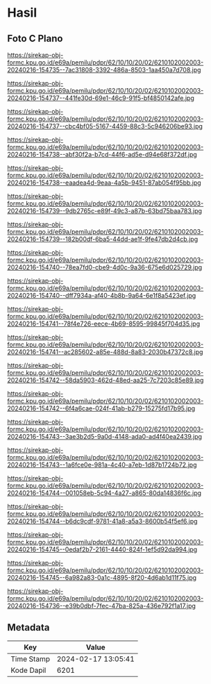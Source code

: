 # Hasil

## Foto C Plano

https://sirekap-obj-formc.kpu.go.id/e69a/pemilu/pdpr/62/10/10/20/02/6210102002003-20240216-154735--7ac31808-3392-486a-8503-1aa450a7d708.jpg

https://sirekap-obj-formc.kpu.go.id/e69a/pemilu/pdpr/62/10/10/20/02/6210102002003-20240216-154737--441fe30d-69e1-46c9-91f5-bf4850142afe.jpg

https://sirekap-obj-formc.kpu.go.id/e69a/pemilu/pdpr/62/10/10/20/02/6210102002003-20240216-154737--cbc4bf05-5167-4459-88c3-5c946206be93.jpg

https://sirekap-obj-formc.kpu.go.id/e69a/pemilu/pdpr/62/10/10/20/02/6210102002003-20240216-154738--abf30f2a-b7cd-44f6-ad5e-d94e68f372df.jpg

https://sirekap-obj-formc.kpu.go.id/e69a/pemilu/pdpr/62/10/10/20/02/6210102002003-20240216-154738--eaadea4d-9eaa-4a5b-9451-87ab054f95bb.jpg

https://sirekap-obj-formc.kpu.go.id/e69a/pemilu/pdpr/62/10/10/20/02/6210102002003-20240216-154739--9db2765c-e89f-49c3-a87b-63bd75baa783.jpg

https://sirekap-obj-formc.kpu.go.id/e69a/pemilu/pdpr/62/10/10/20/02/6210102002003-20240216-154739--182b00df-6ba5-44dd-ae1f-9fe47db2d4cb.jpg

https://sirekap-obj-formc.kpu.go.id/e69a/pemilu/pdpr/62/10/10/20/02/6210102002003-20240216-154740--78ea7fd0-cbe9-4d0c-9a36-675e6d025729.jpg

https://sirekap-obj-formc.kpu.go.id/e69a/pemilu/pdpr/62/10/10/20/02/6210102002003-20240216-154740--dff7934a-af40-4b8b-9a64-6e1f8a5423ef.jpg

https://sirekap-obj-formc.kpu.go.id/e69a/pemilu/pdpr/62/10/10/20/02/6210102002003-20240216-154741--78f4e726-eece-4b69-8595-99845f704d35.jpg

https://sirekap-obj-formc.kpu.go.id/e69a/pemilu/pdpr/62/10/10/20/02/6210102002003-20240216-154741--ac285602-a85e-488d-8a83-2030b47372c8.jpg

https://sirekap-obj-formc.kpu.go.id/e69a/pemilu/pdpr/62/10/10/20/02/6210102002003-20240216-154742--58da5903-462d-48ed-aa25-7c7203c85e89.jpg

https://sirekap-obj-formc.kpu.go.id/e69a/pemilu/pdpr/62/10/10/20/02/6210102002003-20240216-154742--6f4a6cae-024f-41ab-b279-15275fd17b95.jpg

https://sirekap-obj-formc.kpu.go.id/e69a/pemilu/pdpr/62/10/10/20/02/6210102002003-20240216-154743--3ae3b2d5-9a0d-4148-ada0-ad4f40ea2439.jpg

https://sirekap-obj-formc.kpu.go.id/e69a/pemilu/pdpr/62/10/10/20/02/6210102002003-20240216-154743--1a6fce0e-981a-4c40-a7eb-1d87b1724b72.jpg

https://sirekap-obj-formc.kpu.go.id/e69a/pemilu/pdpr/62/10/10/20/02/6210102002003-20240216-154744--001058eb-5c94-4a27-a865-80da14836f6c.jpg

https://sirekap-obj-formc.kpu.go.id/e69a/pemilu/pdpr/62/10/10/20/02/6210102002003-20240216-154744--b6dc9cdf-9781-41a8-a5a3-8600b54f5ef6.jpg

https://sirekap-obj-formc.kpu.go.id/e69a/pemilu/pdpr/62/10/10/20/02/6210102002003-20240216-154745--0edaf2b7-2161-4440-824f-1ef5d92da994.jpg

https://sirekap-obj-formc.kpu.go.id/e69a/pemilu/pdpr/62/10/10/20/02/6210102002003-20240216-154745--6a982a83-0a1c-4895-8f20-4d6ab1d11f75.jpg

https://sirekap-obj-formc.kpu.go.id/e69a/pemilu/pdpr/62/10/10/20/02/6210102002003-20240216-154736--e39b0dbf-7fec-47ba-825a-436e792f1a17.jpg


## Metadata

| Key        | Value               |
| ---------- | ------------------- |
| Time Stamp | 2024-02-17 13:05:41 |
| Kode Dapil | 6201                |



